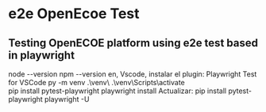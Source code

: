 # e2e OpenEcoe Test
## Testing OpenECOE platform using e2e test based in playwright

node --version
npm --version
en, Vscode, instalar el plugin: Playwright Test for VSCode
py -m venv .\venv\ 
.\venv\Scripts\activate  
pip install pytest-playwright
playwright install
Actualizar: pip install pytest-playwright playwright -U
